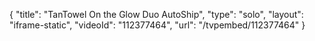 {
    "title": "TanTowel On the Glow Duo AutoShip",
    "type": "solo",
    "layout": "iframe-static",
    "videoId": "112377464",
    "url": "\/tvpembed\/112377464"
}